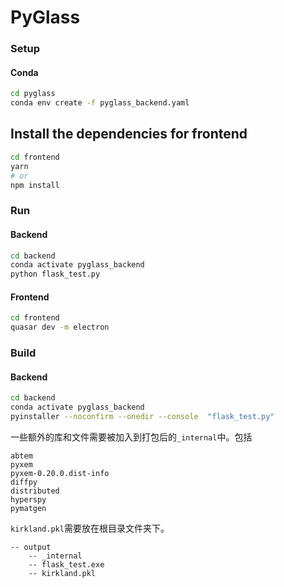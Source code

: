 # PyGlass


### Setup

#### Conda

``` bash
cd pyglass
conda env create -f pyglass_backend.yaml
```
## Install the dependencies for frontend
```bash
cd frontend 
yarn
# or
npm install
```

### Run

#### Backend

``` bash
cd backend
conda activate pyglass_backend
python flask_test.py
```

#### Frontend

``` bash
cd frontend
quasar dev -m electron
```

### Build
#### Backend
``` bash
cd backend
conda activate pyglass_backend
pyinstaller --noconfirm --onedir --console  "flask_test.py"
```
一些额外的库和文件需要被加入到打包后的`_internal`中。包括
```
abtem
pyxem
pyxem-0.20.0.dist-info
diffpy
distributed
hyperspy
pymatgen
```
`kirkland.pkl`需要放在根目录文件夹下。

```
-- output
    -- _internal
    -- flask_test.exe
    -- kirkland.pkl
```